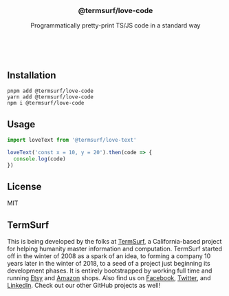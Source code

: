 <br/>
<br/>
<br/>
<br/>
<br/>
<br/>
<br/>

<h3 align='center'>@termsurf/love-code</h3>
<p align='center'>
  Programmatically pretty-print TS/JS code in a standard way
</p>

<br/>
<br/>
<br/>

## Installation

```
pnpm add @termsurf/love-code
yarn add @termsurf/love-code
npm i @termsurf/love-code
```

## Usage

```ts
import loveText from '@termsurf/love-text'

loveText('const x = 10, y = 20').then(code => {
  console.log(code)
})
```

## License

MIT

## TermSurf

This is being developed by the folks at [TermSurf](https://term.surf), a
California-based project for helping humanity master information and
computation. TermSurf started off in the winter of 2008 as a spark of an
idea, to forming a company 10 years later in the winter of 2018, to a
seed of a project just beginning its development phases. It is entirely
bootstrapped by working full time and running
[Etsy](https://etsy.com/shop/termsurf) and
[Amazon](https://www.amazon.com/s?rh=p_27%3AMount+Build) shops. Also
find us on [Facebook](https://www.facebook.com/termsurf),
[Twitter](https://twitter.com/termsurfcode), and
[LinkedIn](https://www.linkedin.com/company/termsurf). Check out our
other GitHub projects as well!
